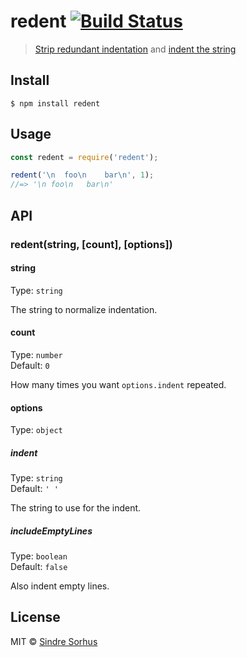 # redent [![Build Status](https://travis-ci.org/sindresorhus/redent.svg?branch=master)](https://travis-ci.org/sindresorhus/redent)

> [Strip redundant indentation](https://github.com/sindresorhus/strip-indent)
> and [indent the string](https://github.com/sindresorhus/indent-string)

## Install

```
$ npm install redent
```

## Usage

```js
const redent = require('redent');

redent('\n  foo\n    bar\n', 1);
//=> '\n foo\n   bar\n'
```

## API

### redent(string, [count], [options])

#### string

Type: `string`

The string to normalize indentation.

#### count

Type: `number`<br>
Default: `0`

How many times you want `options.indent` repeated.

#### options

Type: `object`

##### indent

Type: `string`<br>
Default: `' '`

The string to use for the indent.

##### includeEmptyLines

Type: `boolean`<br>
Default: `false`

Also indent empty lines.

## License

MIT © [Sindre Sorhus](https://sindresorhus.com)

